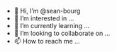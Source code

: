 - 👋 Hi, I’m @sean-bourg
- 👀 I’m interested in ...
- 🌱 I’m currently learning ...
- 💞️ I’m looking to collaborate on ...
- 📫 How to reach me ...

<!---
sean-bourg/sean-bourg is a ✨ special ✨ repository because its `README.md` (this file) appears on your GitHub profile.
You can click the Preview link to take a look at your changes.
--->
